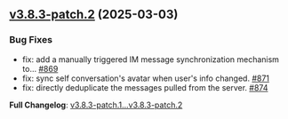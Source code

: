 ## [v3.8.3-patch.2](https://github.com/openimsdk/openim-sdk-core/releases/tag/v3.8.3-patch.2) 	(2025-03-03)

### Bug Fixes
* fix: add a manually triggered IM message synchronization mechanism to… [#869](https://github.com/openimsdk/openim-sdk-core/pull/869)
* fix: sync self conversation's avatar when user's info changed. [#871](https://github.com/openimsdk/openim-sdk-core/pull/871)
* fix: directly deduplicate the messages pulled from the server. [#874](https://github.com/openimsdk/openim-sdk-core/pull/874)

**Full Changelog**: [v3.8.3-patch.1...v3.8.3-patch.2](https://github.com/openimsdk/openim-sdk-core/compare/v3.8.3-patch.1...v3.8.3-patch.2)

